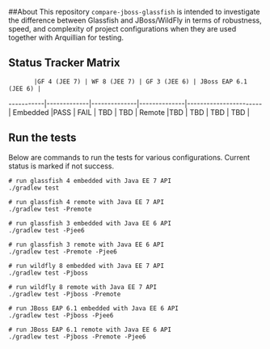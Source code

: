 ##About
This repository `compare-jboss-glassfish` is intended to investigate the difference between Glassfish and JBoss/WildFly
in terms of robustness, speed, and complexity of project configurations when they are used together with Arquillian for
testing.

## Status Tracker Matrix

           |GF 4 (JEE 7) | WF 8 (JEE 7) | GF 3 (JEE 6) | JBoss EAP 6.1 (JEE 6) |
-----------|-------------|--------------|--------------|-----------------------|
Embedded   |PASS         | FAIL         | TBD          | TBD                   |
Remote     |TBD          | TBD          | TBD          | TBD                   |

## Run the tests

Below are commands to run the tests for various configurations. Current status is marked if not success.

```
# run glassfish 4 embedded with Java EE 7 API
./gradlew test     

# run glassfish 4 remote with Java EE 7 API
./gradlew test -Premote

# run glassfish 3 embedded with Java EE 6 API
./gradlew test -Pjee6

# run glassfish 3 remote with Java EE 6 API
./gradlew test -Premote -Pjee6

# run wildfly 8 embedded with Java EE 7 API
./gradlew test -Pjboss     

# run wildfly 8 remote with Java EE 7 API
./gradlew test -Pjboss -Premote

# run JBoss EAP 6.1 embedded with Java EE 6 API
./gradlew test -Pjboss -Pjee6

# run JBoss EAP 6.1 remote with Java EE 6 API
./gradlew test -Pjboss -Premote -Pjee6
```


